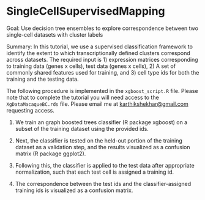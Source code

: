 # SingleCellSupervisedMapping
Goal: Use decision tree ensembles to explore correspondence between two single-cell datasets with cluster labels

Summary: In this tutorial, we use a supervised classification framework to identify the extent to which transcriptionally defined clusters correspond across datasets. The required input is 1) expression matrices corresponding to training data (genes x cells), test data (genes x cells), 2) A set of commonly shared features used for training, and 3) cell type ids for both the training and the testing data. 

The following procedure is implemented in the `xgboost_script.R` file. Please note that to complete the tutorial you will need access to the `XgDataMacaqueBC.rds` file. Please email me at karthikshekhar@gmail.com requesting access. 

1. We train an graph boosted trees classifier (R package xgboost) on a subset of the training dataset using the provided ids. 

2. Next, the classifier is tested on the held-out portion of the training dataset as a validation step, and the results visualized as a confusion matrix (R package ggplot2).

3. Following this, the classifier is applied to the test data after appropriate normalization, such that each test cell is assigned a training id. 

4. The correspondence between the test ids and the classifier-assigned training ids is visualized as a confusion matrix. 
